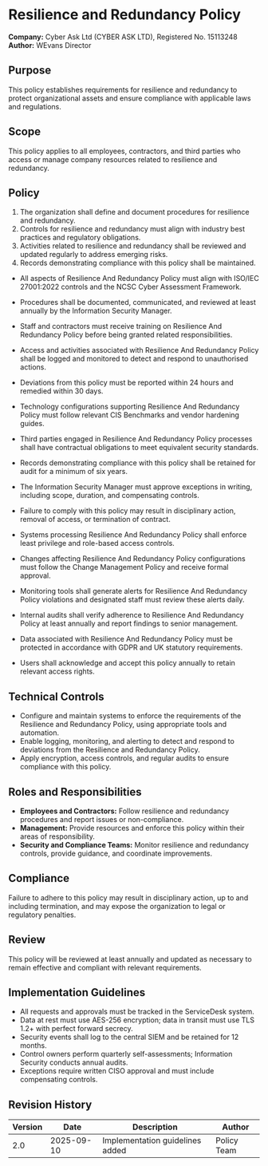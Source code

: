 # Resilience and Redundancy Policy

**Company:** Cyber Ask Ltd (CYBER ASK LTD), Registered No. 15113248  
**Author:** WEvans Director

## Purpose

This policy establishes requirements for resilience and redundancy to protect organizational assets and ensure compliance with applicable laws and regulations.

## Scope

This policy applies to all employees, contractors, and third parties who access or manage company resources related to resilience and redundancy.

## Policy
1. The organization shall define and document procedures for resilience and redundancy.
2. Controls for resilience and redundancy must align with industry best practices and regulatory obligations.
3. Activities related to resilience and redundancy shall be reviewed and updated regularly to address emerging risks.
4. Records demonstrating compliance with this policy shall be maintained.

- All aspects of Resilience And Redundancy Policy must align with ISO/IEC 27001:2022 controls and the NCSC Cyber Assessment Framework.
- Procedures shall be documented, communicated, and reviewed at least annually by the Information Security Manager.
- Staff and contractors must receive training on Resilience And Redundancy Policy before being granted related responsibilities.
- Access and activities associated with Resilience And Redundancy Policy shall be logged and monitored to detect and respond to unauthorised actions.
- Deviations from this policy must be reported within 24 hours and remedied within 30 days.
- Technology configurations supporting Resilience And Redundancy Policy must follow relevant CIS Benchmarks and vendor hardening guides.
- Third parties engaged in Resilience And Redundancy Policy processes shall have contractual obligations to meet equivalent security standards.
- Records demonstrating compliance with this policy shall be retained for audit for a minimum of six years.
- The Information Security Manager must approve exceptions in writing, including scope, duration, and compensating controls.
- Failure to comply with this policy may result in disciplinary action, removal of access, or termination of contract.

- Systems processing Resilience And Redundancy Policy shall enforce least privilege and role-based access controls.
- Changes affecting Resilience And Redundancy Policy configurations must follow the Change Management Policy and receive formal approval.
- Monitoring tools shall generate alerts for Resilience And Redundancy Policy violations and designated staff must review these alerts daily.
- Internal audits shall verify adherence to Resilience And Redundancy Policy at least annually and report findings to senior management.
- Data associated with Resilience And Redundancy Policy must be protected in accordance with GDPR and UK statutory requirements.
- Users shall acknowledge and accept this policy annually to retain relevant access rights.

## Technical Controls

- Configure and maintain systems to enforce the requirements of the Resilience and Redundancy Policy, using appropriate tools and automation.
- Enable logging, monitoring, and alerting to detect and respond to deviations from the Resilience and Redundancy Policy.
- Apply encryption, access controls, and regular audits to ensure compliance with this policy.

## Roles and Responsibilities

- **Employees and Contractors:** Follow resilience and redundancy procedures and report issues or non-compliance.
- **Management:** Provide resources and enforce this policy within their areas of responsibility.
- **Security and Compliance Teams:** Monitor resilience and redundancy controls, provide guidance, and coordinate improvements.

## Compliance

Failure to adhere to this policy may result in disciplinary action, up to and including termination, and may expose the organization to legal or regulatory penalties.

## Review

This policy will be reviewed at least annually and updated as necessary to remain effective and compliant with relevant requirements.

## Implementation Guidelines
- All requests and approvals must be tracked in the ServiceDesk system.
- Data at rest must use AES-256 encryption; data in transit must use TLS 1.2+ with perfect forward secrecy.
- Security events shall log to the central SIEM and be retained for 12 months.
- Control owners perform quarterly self-assessments; Information Security conducts annual audits.
- Exceptions require written CISO approval and must include compensating controls.

## Revision History

| Version | Date | Description | Author |
| ------- | ---------- | ----------------------- | ------ |
| 2.0     | 2025-09-10 | Implementation guidelines added | Policy Team |

